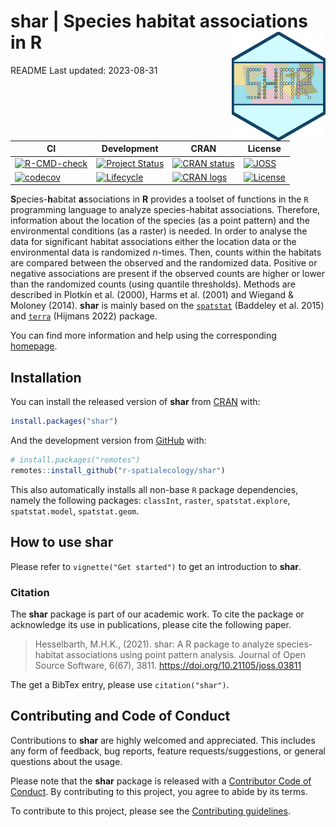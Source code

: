 
<!-- README.md is generated from README.Rmd. Please edit that file -->

# **shar** \| **S**pecies **h**abitat **a**ssociations in **R** <img src="man/figures/logo.png" align="right" alt="" width="150" />

<!-- badges: start -->

README Last updated: 2023-08-31

| CI                                                                                                                                                                                   | Development                                                                                                                | CRAN                                                                                                                    | License                                                                                                                                              |
|--------------------------------------------------------------------------------------------------------------------------------------------------------------------------------------|----------------------------------------------------------------------------------------------------------------------------|-------------------------------------------------------------------------------------------------------------------------|------------------------------------------------------------------------------------------------------------------------------------------------------|
| [![R-CMD-check](https://github.com/r-spatialecology/shar/actions/workflows/R-CMD-check.yaml/badge.svg)](https://github.com/r-spatialecology/shar/actions/workflows/R-CMD-check.yaml) | [![Project Status](https://www.repostatus.org/badges/latest/active.svg)](https://www.repostatus.org/#active)               | [![CRAN status](https://www.r-pkg.org/badges/version/shar)](https://cran.r-project.org/package=shar)                    | [![JOSS](https://joss.theoj.org/papers/1b786c028a5425858cb0e5428bd9173b/status.svg)](https://joss.theoj.org/papers/1b786c028a5425858cb0e5428bd9173b) |
| [![codecov](https://codecov.io/gh/r-spatialecology/shar/branch/main/graph/badge.svg?token=XMo844ABs4)](https://codecov.io/gh/r-spatialecology/shar)                                  | [![Lifecycle](https://img.shields.io/badge/lifecycle-stable-brightgreen.svg)](https://www.tidyverse.org/lifecycle/#stable) | [![CRAN logs](http://cranlogs.r-pkg.org/badges/grand-total/shar)](http://cran.rstudio.com/web/packages/shar/index.html) | [![License](https://img.shields.io/badge/License-GPLv3-blue.svg)](https://www.gnu.org/licenses/gpl-3.0)                                              |

<!-- badges: end -->

**S**pecies-**h**abitat **a**ssociations in **R** provides a toolset of
functions in the `R` programming language to analyze species-habitat
associations. Therefore, information about the location of the species
(as a point pattern) and the environmental conditions (as a raster) is
needed. In order to analyse the data for significant habitat
associations either the location data or the environmental data is
randomized *n*-times. Then, counts within the habitats are compared
between the observed and the randomized data. Positive or negative
associations are present if the observed counts are higher or lower than
the randomized counts (using quantile thresholds). Methods are described
in Plotkin et al. (2000), Harms et al. (2001) and Wiegand & Moloney
(2014). **shar** is mainly based on the
[`spatstat`](http://spatstat.org) (Baddeley et al. 2015) and
[`terra`](https://rspatial.org/terra/) (Hijmans 2022) package.

You can find more information and help using the corresponding
[homepage](https://r-spatialecology.github.io/shar/index.html).

## Installation

You can install the released version of **shar** from
[CRAN](https://cran.r-project.org/web/packages/shar/index.html) with:

``` r
install.packages("shar")
```

And the development version from
[GitHub](https://github.com/r-spatialecology/shar) with:

``` r
# install.packages("remotes")
remotes::install_github("r-spatialecology/shar")
```

This also automatically installs all non-base `R` package dependencies,
namely the following packages: `classInt`, `raster`, `spatstat.explore`,
`spatstat.model`, `spatstat.geom`.

## How to use **shar**

Please refer to `vignette("Get started")` to get an introduction to
**shar**.

### Citation

The **shar** package is part of our academic work. To cite the package
or acknowledge its use in publications, please cite the following paper.

> Hesselbarth, M.H.K., (2021). shar: A R package to analyze
> species-habitat associations using point pattern analysis. Journal of
> Open Source Software, 6(67), 3811.
> <https://doi.org/10.21105/joss.03811>

The get a BibTex entry, please use `citation("shar")`.

## Contributing and Code of Conduct

Contributions to **shar** are highly welcomed and appreciated. This
includes any form of feedback, bug reports, feature
requests/suggestions, or general questions about the usage.

Please note that the **shar** package is released with a [Contributor
Code of Conduct](CODE_OF_CONDUCT.md). By contributing to this project,
you agree to abide by its terms.

To contribute to this project, please see the [Contributing
guidelines](CONTRIBUTING.md).
